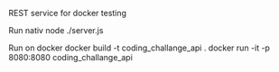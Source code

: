 REST service for docker testing

Run nativ
node ./server.js

Run on docker
docker build -t  coding_challange_api .
docker run -it -p 8080:8080 coding_challange_api
